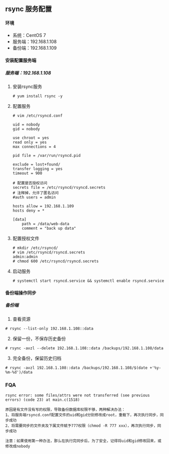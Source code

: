 ## rsync 服务配置



#### 环境

- 系统：CentOS 7
- 服务端：192.168.1.108
- 备份端：192.168.1.109

#### 安装配置服务端 

##### 服务端：192.168.1.108

1. 安装rsync服务 
    ``` install 
    # yum install rsync -y
    ```

2. 配置服务

    ``` config
    # vim /etc/rsyncd.conf
    
    uid = nobody
    gid = nobody
    
    use chroot = yes
    read only = yes
    max connections = 4
    
    pid file = /var/run/rsyncd.pid
    
    exclude = lost+found/
    transfer logging = yes
    timeout = 900
    
    # 配置是否授权访问
    secrets file = /etc/rsyncd/rsyncd.secrets
    # 注释掉，允许了匿名访问
    #auth users = admin
    
    hosts allow = 192.168.1.109
    hosts deny = *
    
    [data]
        path = /data/web-data
        comment = "back up data"
    ```

3. 配置授权文件

    ``` secrets
    # mkdir /etc/rsyncd/
    # vim /etc/rsyncd/rsyncd.secrets
    admin:admin
    # chmod 600 /etc/rsyncd/rsyncd.secrets
    ```

4. 启动服务

    ``` start
    # systemctl start rsyncd.service && systemctl enable rsyncd.service
    ```

#### 备份端操作同步

##### 备份端

1. 查看资源

``` view list
# rsync --list-only 192.168.1.108::data
```

2. 保留一份，不保存历史备份

``` simple
# rsync -avzl --delete 192.168.1.108::data /backups/192.168.1.108/data
```

3. 完全备份，保留历史归档

``` backup
# rsync -avzl 192.168.1.108::data /backups/192.168.1.108/$(date +'%y-%m-%d')/data
```







### FQA

``` FQA
rsync error: some files/attrs were not transferred (see previous errors) (code 23) at main.c(1518)

原因是有文件没有写的权限，导致备份数据库权限不够，两种解决办法：
1、将服务端rsyncd.conf配置文件的uid和gid分别修改成root，重载下，再次执行同步，同步成功
2、将需要同步的文件夹及下属文件赋予777权限（chmod -R 777 xxx），再次执行同步，同步成功

注意：如果使用第一种办法，那么在执行完同步后，为了安全，记得将uid和gid修改回来，或修改成nobody



```

